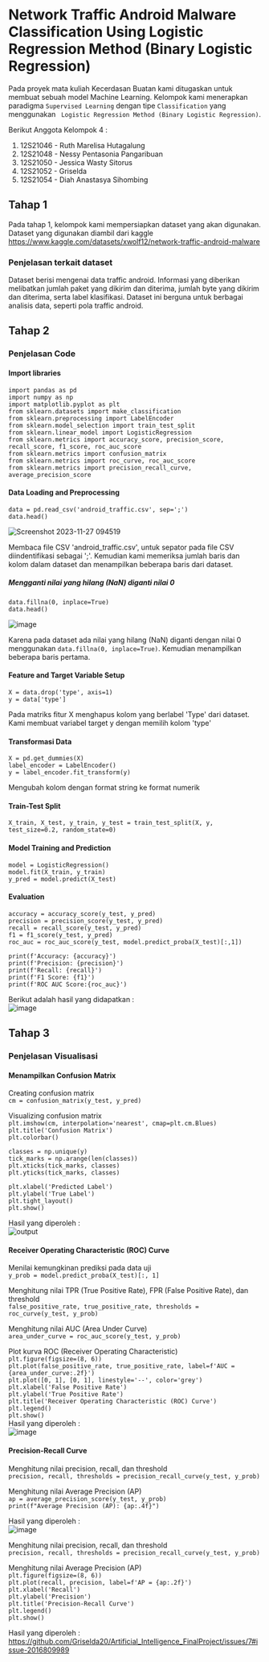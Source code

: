# Network Traffic Android Malware Classification Using Logistic Regression Method (Binary Logistic Regression)

Pada proyek mata kuliah Kecerdasan Buatan kami ditugaskan untuk membuat sebuah model Machine Learning. Kelompok kami menerapkan paradigma ```Supervised Learning``` dengan tipe ```Classification``` yang menggunakan ``` Logistic Regression Method (Binary Logistic Regression)```.

Berikut Anggota Kelompok 4 :
1. 12S21046 - Ruth Marelisa Hutagalung
2. 12S21048 - Nessy Pentasonia Pangaribuan
3. 12S21050 - Jessica Wasty Sitorus
4. 12S21052 - Griselda
5. 12S21054 - Diah Anastasya Sihombing

## Tahap 1
Pada tahap 1, kelompok kami mempersiapkan dataset yang akan digunakan. Dataset yang digunakan diambil dari kaggle <br />
https://www.kaggle.com/datasets/xwolf12/network-traffic-android-malware 

### Penjelasan terkait dataset
Dataset berisi mengenai data traffic android. Informasi yang diberikan melibatkan jumlah paket yang dikirim dan diterima, jumlah byte yang dikirim dan diterima, serta label klasifikasi. Dataset ini berguna untuk berbagai analisis data, seperti pola traffic android.

## Tahap 2

### Penjelasan Code

#### Import libraries
```import pandas as pd```<br />
```import numpy as np```<br />
```import matplotlib.pyplot as plt```<br />
```from sklearn.datasets import make_classification```<br />
```from sklearn.preprocessing import LabelEncoder```<br />
```from sklearn.model_selection import train_test_split```<br />
```from sklearn.linear_model import LogisticRegression```<br />
```from sklearn.metrics import accuracy_score, precision_score, recall_score, f1_score, roc_auc_score```<br />
```from sklearn.metrics import confusion_matrix```<br />
```from sklearn.metrics import roc_curve, roc_auc_score```<br />
```from sklearn.metrics import precision_recall_curve, average_precision_score```

#### Data Loading and Preprocessing
```data = pd.read_csv('android_traffic.csv', sep=';')```<br />
```data.head()```

![Screenshot 2023-11-27 094519](https://github.com/Griselda20/Malware-Classification-using-Linear-Regression-Method/assets/89493421/8ab1bd02-ae6b-4e01-be83-d2f20eb1bfdb)

Membaca file CSV 'android_traffic.csv', untuk sepator pada file CSV diindentifikasi sebagai ';'. Kemudian kami memeriksa jumlah baris dan kolom dalam dataset dan menampilkan beberapa baris dari dataset.

##### Mengganti nilai yang hilang (NaN) diganti nilai 0

```data.fillna(0, inplace=True)``` <br />
```data.head()``` <br />

![image](https://github.com/Griselda20/Malware-Classification-using-Linear-Regression-Method/assets/89493421/ad8274fc-f78a-49c5-9200-8b1f52311c81)

Karena pada dataset ada nilai yang hilang (NaN) diganti dengan nilai 0 menggunakan ```data.fillna(0, inplace=True)```. Kemudian menampilkan beberapa baris pertama.

#### Feature and Target Variable Setup
```X = data.drop('type', axis=1)```<br />
```y = data['type']```<br />

Pada matriks fitur X menghapus kolom yang berlabel 'Type' dari dataset. Kami membuat variabel target y dengan memilih kolom 'type'

#### Transformasi Data
```X = pd.get_dummies(X) ``` <br />
``` label_encoder = LabelEncoder() ``` <br />
```y = label_encoder.fit_transform(y)```

Mengubah kolom dengan format string ke format numerik

#### Train-Test Split

```X_train, X_test, y_train, y_test = train_test_split(X, y, test_size=0.2, random_state=0)```

#### Model Training and Prediction

```model = LogisticRegression()```<br />
```model.fit(X_train, y_train)```<br />
```y_pred = model.predict(X_test)```

#### Evaluation
```accuracy = accuracy_score(y_test, y_pred)```<br />
```precision = precision_score(y_test, y_pred)```<br />
```recall = recall_score(y_test, y_pred)```<br />
```f1 = f1_score(y_test, y_pred)```<br />
```roc_auc = roc_auc_score(y_test, model.predict_proba(X_test)[:,1])```<br />

```print(f'Accuracy: {accuracy}')```<br />
```print(f'Precision: {precision}')```<br />
```print(f'Recall: {recall}')```<br />
```print(f'F1 Score: {f1}')```<br />
```print(f'ROC AUC Score:{roc_auc}')```

Berikut adalah hasil yang didapatkan :<br />
![image](https://github.com/Griselda20/Artificial_Intelligence_FinalProject/assets/89493421/e2bcde14-68c9-4329-9431-0a6303f3124b)

## Tahap 3
### Penjelasan Visualisasi
#### Menampilkan Confusion Matrix

Creating confusion matrix<br />
```cm = confusion_matrix(y_test, y_pred)```<br />

Visualizing confusion matrix<br />
```plt.imshow(cm, interpolation='nearest', cmap=plt.cm.Blues)```<br />
```plt.title('Confusion Matrix')```<br />
```plt.colorbar()```<br />

```classes = np.unique(y)```<br />
```tick_marks = np.arange(len(classes))```<br />
```plt.xticks(tick_marks, classes)```<br />
```plt.yticks(tick_marks, classes)```<br />

```plt.xlabel('Predicted Label')```<br />
```plt.ylabel('True Label')```<br />
```plt.tight_layout()```<br />
```plt.show()```<br />

Hasil yang diperoleh :<br />
![output](https://github.com/Griselda20/Artificial_Intelligence_FinalProject/assets/89493491/b03d4d1f-8fa8-4808-b8a2-f002c28bce2c)




#### Receiver Operating Characteristic (ROC) Curve

Menilai kemungkinan prediksi pada data uji<br />
```y_prob = model.predict_proba(X_test)[:, 1]```<br />

Menghitung nilai TPR (True Positive Rate), FPR (False Positive Rate), dan threshold<br />
```false_positive_rate, true_positive_rate, thresholds = roc_curve(y_test, y_prob)```<br />

Menghitung nilai AUC (Area Under Curve)<br />
```area_under_curve = roc_auc_score(y_test, y_prob)```<br />

Plot kurva ROC (Receiver Operating Characteristic)<br />
```plt.figure(figsize=(8, 6))```<br />
```plt.plot(false_positive_rate, true_positive_rate, label=f'AUC = {area_under_curve:.2f}')```<br />
```plt.plot([0, 1], [0, 1], linestyle='--', color='grey')```<br />
```plt.xlabel('False Positive Rate')```<br />
```plt.ylabel('True Positive Rate')```<br />
```plt.title('Receiver Operating Characteristic (ROC) Curve')```<br />
```plt.legend()```<br />
```plt.show()```<br />
Hasil yang diperoleh : <br />
![image](https://github.com/Griselda20/Artificial_Intelligence_FinalProject/assets/89493421/ef94b679-7101-44ca-9a33-236a85b3fc10)

#### Precision-Recall Curve
Menghitung nilai precision, recall, dan threshold<br />
```precision, recall, thresholds = precision_recall_curve(y_test, y_prob)```<br />

Menghitung nilai Average Precision (AP)<br />
```ap = average_precision_score(y_test, y_prob)```<br />
```print(f"Average Precision (AP): {ap:.4f}")```

Hasil yang diperoleh : <br />
![image](https://github.com/Griselda20/Artificial_Intelligence_FinalProject/assets/89493421/6a955ff0-61cc-4dd7-915f-236d10c99045)

Menghitung nilai precision, recall, dan threshold<br />
```precision, recall, thresholds = precision_recall_curve(y_test, y_prob)```<br />

Menghitung nilai Average Precision (AP)<br />
```plt.figure(figsize=(8, 6))```<br />
```plt.plot(recall, precision, label=f'AP = {ap:.2f}')```<br />
```plt.xlabel('Recall')```<br />
```plt.ylabel('Precision')```<br />
```plt.title('Precision-Recall Curve')```<br />
```plt.legend()```<br />
```plt.show()```<br />

Hasil yang diperoleh : <br />
https://github.com/Griselda20/Artificial_Intelligence_FinalProject/issues/7#issue-2016809989

